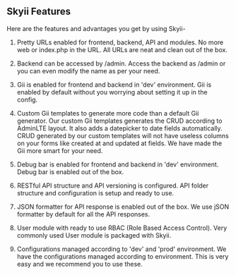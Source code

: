 Skyii Features
--------------
Here are the features and advantages you get by using Skyii-

1. Pretty URLs enabled for frontend, backend, API and modules.
    No more web or index.php in the URL. All URLs are neat and clean out of the box.

2. Backend can be accessed by /admin.
    Access the backend as /admin or you can even modify the name as per your need.

3. Gii is enabled for frontend and backend in 'dev' environment.
    Gii is enabled by default without you worrying about setting it up in the config.

4. Custom Gii templates to generate more code than a default Gii generator.
    Our custom Gii templates generates the CRUD according to AdminLTE layout. It also adds a datepicker to date fields
    automatically. CRUD generated by our custom templates will not have useless columns on your forms like created at 
    and updated at fields. We have made the Gii more smart for your need.

5. Debug bar is enabled for frontend and backend in 'dev' environment.
    Debug bar is enabled out of the box.

6. RESTful API structure and API versioning is configured.
    API folder structure and configuration is setup and ready to use.

7. JSON formatter for API response is enabled out of the box.
    We use jSON formatter by default for all the API responses.

8. User module with ready to use RBAC (Role Based Access Control).
    Very commonly used User module is packaged with Skyii.

9. Configurations managed according to 'dev' and 'prod' environment.
    We have the configurations managed according to environment. This is very easy and we recommend you to use these.
